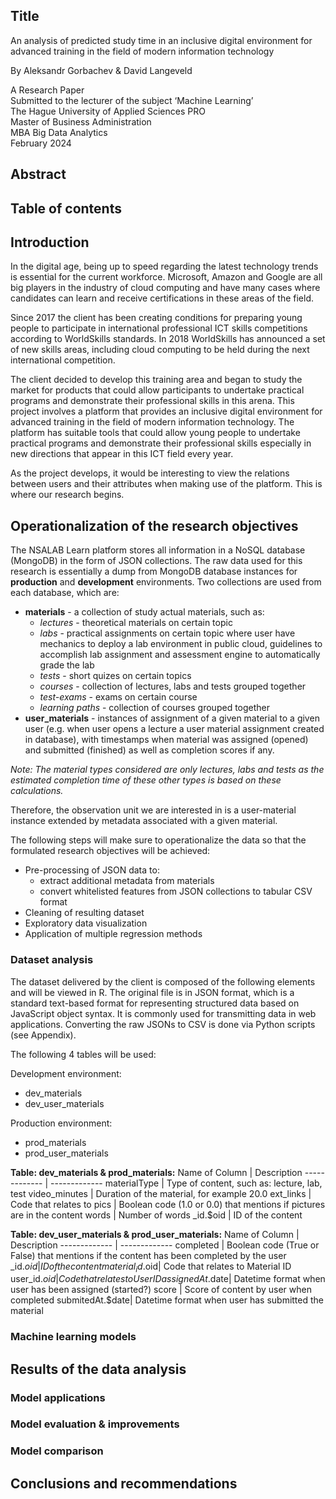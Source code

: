 ## Title
<!-- Optional, the preface is not about the subject -->
An analysis of predicted study time in an inclusive digital environment for advanced training in the field of modern information technology

By  Aleksandr Gorbachev & David Langeveld  


A Research Paper  
Submitted to the lecturer of the subject ‘Machine Learning’  
The Hague University of Applied Sciences PRO  
Master of Business Administration  
MBA Big Data Analytics  
February 2024

## Abstract
<!-- Contains the purpose of the research carried out, the research questions that are dealt with, the research method and the most important findings -->

## Table of contents

## Introduction
In the digital age, being up to speed regarding the latest technology trends is essential for the current workforce. Microsoft, Amazon and Google are all big players in the industry of cloud computing and have many cases where candidates can learn and receive certifications in these areas of the field.

Since 2017 the client has been creating conditions for preparing young people to participate in international professional ICT skills competitions according to WorldSkills standards. In 2018 WorldSkills has announced a set of new skills areas, including cloud computing to be held during the next international competition. 

The client decided to develop this training area and began to study the market for products that could allow participants to undertake practical programs and demonstrate their professional skills in this arena. This project involves a platform that provides an inclusive digital environment for advanced training in the field of modern information technology. The platform has suitable tools that could allow young people to undertake practical programs and demonstrate their professional skills especially in new directions that appear in this ICT field every year.

As the project develops, it would be interesting to view the relations between users and their attributes when making use of the platform. This is where our research begins.


## Operationalization of the research objectives
<!-- Describe the data that will be used and how the questions will be answered on the basis of this data. The data analysis itself is not yet described here. So do tell ‘Data file [X] comes from [Y] and can answer the posed questions because [Z]’, but do not yet describe the data itself -->

The NSALAB Learn platform stores all information in a NoSQL database (MongoDB) in the form of JSON collections. The raw data used for this research is essentially a dump from MongoDB database instances for **production** and **development** environments. Two collections are used from each database, which are:

- **materials** - a collection of study actual materials, such as:
  - *lectures* - theoretical materials on certain topic 
  - *labs* - practical assignments on certain topic where user have mechanics to deploy a lab environment in public cloud, guidelines to accomplish lab assignment and assessment engine to automatically grade the lab
  - *tests* - short quizes on certain topics
  - *courses* - collection of lectures, labs and tests grouped together 
  - *test-exams* - exams on certain course
  - *learning paths* - collection of courses grouped together
- **user_materials** - instances of assignment of a given material to a given user (e.g. when user opens a lecture a user material assignment created in database), with timestamps when material was assigned (opened) and submitted (finished) as well as completion scores if any.

*Note: The material types considered are only lectures, labs and tests as the estimated completion time of these other types is based on these calculations.*

Therefore, the observation unit we are interested in is a user-material instance extended by metadata associated with a given material.

The following steps will make sure to operationalize the data so that the formulated research objectives will be achieved:

- Pre-processing of JSON data to: 
  - extract additional metadata from materials
  - convert whitelisted features from JSON collections to tabular CSV format
- Cleaning of resulting dataset 
- Exploratory data visualization 
- Application of multiple regression methods


### Dataset analysis
<!-- Dataset is fully cleansed, visualized and analysed-->

The dataset delivered by the client is composed of the following elements and will be viewed in R. The original file is in JSON format, which is a standard text-based format for representing structured data based on JavaScript object syntax. It is commonly used for transmitting data in web applications.
Converting the raw JSONs to CSV is done via Python scripts (see Appendix). 

The following 4 tables will be used:

Development environment:
- dev_materials
- dev_user_materials

Production environment:
- prod_materials
- prod_user_materials

**Table: dev_materials & prod_materials:**
Name of Column     | Description
-------------   | -------------
materialType    | Type of content, such as: lecture, lab, test
video_minutes	  | Duration of the material, for example 20.0
ext_links       | Code that relates to
pics	          | Boolean code (1.0 or 0.0) that mentions if pictures are in the content
words           | Number of words
_id.$oid        | ID of the content

**Table: dev_user_materials & prod_user_materials:**
Name of Column     |   Description
-------------   |   -------------
completed       |   Boolean code (True or False) that mentions if the content has been completed by the user
_id.$oid	      |   ID of the content
material_id.$oid|   Code that relates to Material ID
user_id.$oid    |   Code that relates to User ID
assignedAt.$date|   Datetime format when user has been assigned (started?)
score           |   Score of content by user when completed
submitedAt.$date|   Datetime format when user has submitted the material



### Machine learning models
<!-- More than three models applied and finetuned. If you choose for Regression, Association of Clustering, only one model is available. But you need that one apply a model with some set of parameters-->

## Results of the data analysis
<!-- Results of the data analysis: The actual answer of the research questions based on data analysis, the use of specific graphs to gain insight into the answers to the questions and the results of the hypothesis testing -->

### Model applications
<!-- R code is correct and well documented-->

### Model evaluation & improvements
<!-- Evaluation and improvement extensively done and elaborated-->

### Model comparison
<!-- Comparison (Ensemble) properly done and elaborated -->

## Conclusions and recommendations
<!-- including recommendations for further research -->
